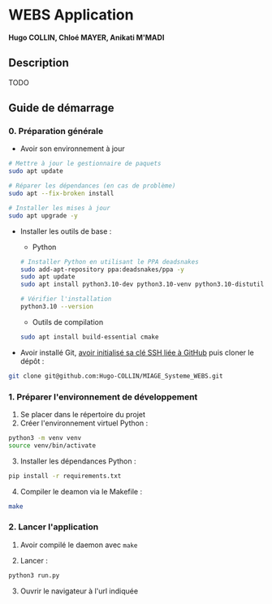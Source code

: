 # WEBS Application
**Hugo COLLIN, Chloé MAYER, Anikati M'MADI**

## Description
TODO

## Guide de démarrage
### 0. Préparation générale
- Avoir son environnement à jour
```sh
# Mettre à jour le gestionnaire de paquets
sudo apt update

# Réparer les dépendances (en cas de problème)
sudo apt --fix-broken install

# Installer les mises à jour
sudo apt upgrade -y
```

- Installer les outils de base :
    - Python
    ```sh
    # Installer Python en utilisant le PPA deadsnakes
    sudo add-apt-repository ppa:deadsnakes/ppa -y
    sudo apt update
    sudo apt install python3.10-dev python3.10-venv python3.10-distutils -y

    # Vérifier l'installation
    python3.10 --version
    ```

    - Outils de compilation
    ```sh
    sudo apt install build-essential cmake
    ```

- Avoir installé Git, [avoir initialisé sa clé SSH liée à GitHub](https://gist.github.com/Hugo-COLLIN/456fd191689c11a59e76a66d3ad887d8) puis cloner le dépôt :
```sh
git clone git@github.com:Hugo-COLLIN/MIAGE_Systeme_WEBS.git
```

### 1. Préparer l'environnement de développement
1. Se placer dans le répertoire du projet
2. Créer l'environnement virtuel Python :
```sh
python3 -m venv venv
source venv/bin/activate
```

3. Installer les dépendances Python :
```sh
pip install -r requirements.txt
```

4. Compiler le deamon via le Makefile :
```sh
make
```

### 2. Lancer l'application
1. Avoir compilé le daemon avec `make`

2. Lancer :
```sh
python3 run.py
```

3. Ouvrir le navigateur à l'url indiquée